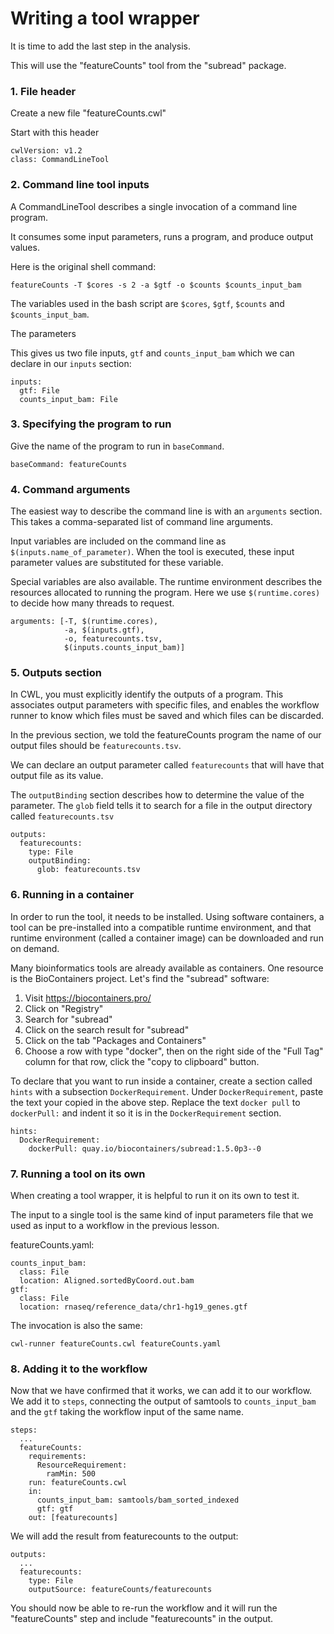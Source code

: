 # Writing a tool wrapper

It is time to add the last step in the analysis.

This will use the "featureCounts" tool from the "subread" package.

### 1. File header

Create a new file "featureCounts.cwl"

Start with this header

```
cwlVersion: v1.2
class: CommandLineTool
```

### 2. Command line tool inputs

A CommandLineTool describes a single invocation of a command line program.

It consumes some input parameters, runs a program, and produce output
values.

Here is the original shell command:

```
featureCounts -T $cores -s 2 -a $gtf -o $counts $counts_input_bam
```

The variables used in the bash script are `$cores`, `$gtf`, `$counts` and `$counts_input_bam`.

The parameters

This gives us two file inputs, `gtf` and `counts_input_bam` which we can declare in our `inputs` section:

```
inputs:
  gtf: File
  counts_input_bam: File
```

### 3. Specifying the program to run

Give the name of the program to run in `baseCommand`.

```
baseCommand: featureCounts
```

### 4. Command arguments

The easiest way to describe the command line is with an `arguments`
section.  This takes a comma-separated list of command line arguments.

Input variables are included on the command line as
`$(inputs.name_of_parameter)`.  When the tool is executed, these input
parameter values are substituted for these variable.

Special variables are also available.  The runtime environment
describes the resources allocated to running the program.  Here we use
`$(runtime.cores)` to decide how many threads to request.

```
arguments: [-T, $(runtime.cores),
            -a, $(inputs.gtf),
			-o, featurecounts.tsv,
			$(inputs.counts_input_bam)]
```

### 5. Outputs section

In CWL, you must explicitly identify the outputs of a program.  This
associates output parameters with specific files, and enables the
workflow runner to know which files must be saved and which files can
be discarded.

In the previous section, we told the featureCounts program the name of
our output files should be `featurecounts.tsv`.

We can declare an output parameter called `featurecounts` that will
have that output file as its value.

The `outputBinding` section describes how to determine the value of
the parameter.  The `glob` field tells it to search for a file in the
output directory called `featurecounts.tsv`

```
outputs:
  featurecounts:
    type: File
	outputBinding:
	  glob: featurecounts.tsv
```

### 6. Running in a container

In order to run the tool, it needs to be installed.
Using software containers, a tool can be pre-installed into a
compatible runtime environment, and that runtime environment (called a
container image) can be downloaded and run on demand.

Many bioinformatics tools are already available as containers.  One
resource is the BioContainers project.  Let's find the "subread" software:

   1. Visit https://biocontainers.pro/
   2. Click on "Registry"
   3. Search for "subread"
   4. Click on the search result for "subread"
   5. Click on the tab "Packages and Containers"
   6. Choose a row with type "docker", then on the right side of the "Full
Tag" column for that row, click the "copy to clipboard" button.

To declare that you want to run inside a container, create a section
called `hints` with a subsection `DockerRequirement`.  Under
`DockerRequirement`, paste the text your copied in the above step.
Replace the text `docker pull` to `dockerPull:` and indent it so it is
in the `DockerRequirement` section.

```
hints:
  DockerRequirement:
    dockerPull: quay.io/biocontainers/subread:1.5.0p3--0
```

### 7. Running a tool on its own

When creating a tool wrapper, it is helpful to run it on its own to test it.

The input to a single tool is the same kind of input parameters file
that we used as input to a workflow in the previous lesson.

featureCounts.yaml:

```
counts_input_bam:
  class: File
  location: Aligned.sortedByCoord.out.bam
gtf:
  class: File
  location: rnaseq/reference_data/chr1-hg19_genes.gtf
```

The invocation is also the same:

```
cwl-runner featureCounts.cwl featureCounts.yaml
```

### 8. Adding it to the workflow

Now that we have confirmed that it works, we can add it to our workflow.
We add it to `steps`, connecting the output of samtools to
`counts_input_bam` and the `gtf` taking the workflow input of the same
name.

```
steps:
  ...
  featureCounts:
    requirements:
      ResourceRequirement:
        ramMin: 500
    run: featureCounts.cwl
	in:
      counts_input_bam: samtools/bam_sorted_indexed
	  gtf: gtf
	out: [featurecounts]
```

We will add the result from featurecounts to the output:

```
outputs:
  ...
  featurecounts:
    type: File
	outputSource: featureCounts/featurecounts

```

You should now be able to re-run the workflow and it will run the
"featureCounts" step and include "featurecounts" in the output.

